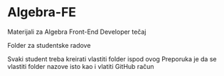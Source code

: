 # Algebra-FE
Materijali za Algebra Front-End Developer tečaj


Folder za studentske radove

Svaki student treba kreirati vlastiti folder ispod ovog
Preporuka je da se vlastiti folder nazove isto kao i vlatiti GitHub račun

